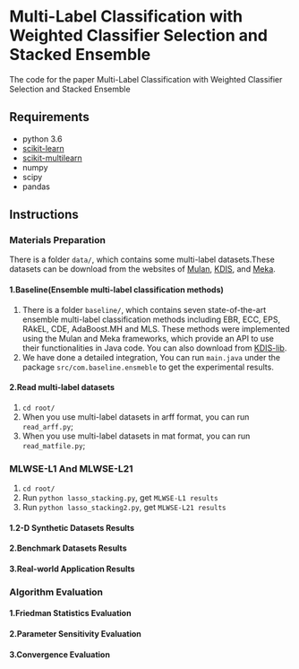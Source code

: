 # Multi-Label Classification with Weighted Classifier Selection and Stacked Ensemble

The code for the paper Multi-Label Classification with Weighted Classifier Selection and Stacked Ensemble

## Requirements

* python 3.6
* [scikit-learn](https://scikit-learn.org/)
* [scikit-multilearn](http://scikit.ml/api/skmultilearn.html)
* numpy
* scipy
* pandas

## Instructions

### Materials Preparation

There is a folder `data/`, which contains some multi-label datasets.These datasets can be download from the websites of [Mulan](http://mulan.sourceforge.net/), [KDIS](http://www.uco.es/kdis/mllresources/), and [Meka](http://waikato.github.io/meka/datasets/).

#### 1.Baseline(Ensemble multi-label classification methods)
1. There is a folder `baseline/`, which contains seven state-of-the-art ensemble multi-label classification methods including EBR, ECC, EPS, RAkEL, CDE, AdaBoost.MH and MLS. These methods were implemented using the Mulan and Meka frameworks, which provide an API to use their functionalities in Java code. You can also download from [KDIS-lib](https://github.com/kdis-lab/ExecuteMulan).
2. We have done a detailed integration, You can run `main.java` under the package `src/com.baseline.ensmeble` to get the experimental results.

#### 2.Read multi-label datasets
1. `cd root/`
2. When you use multi-label datasets in arff format, you can run `read_arff.py`;
3. When you use multi-label datasets in mat format, you can run `read_matfile.py`;

### MLWSE-L1 And MLWSE-L21
1. `cd root/`
2. Run `python lasso_stacking.py`, get `MLWSE-L1 results`
3. Run `python lasso_stacking2.py`, get `MLWSE-L21 results`

#### 1.2-D Synthetic Datasets Results


#### 2.Benchmark Datasets Results


#### 3.Real-world Application Results


### Algorithm Evaluation

#### 1.Friedman Statistics Evaluation


#### 2.Parameter Sensitivity Evaluation 


#### 3.Convergence Evaluation













